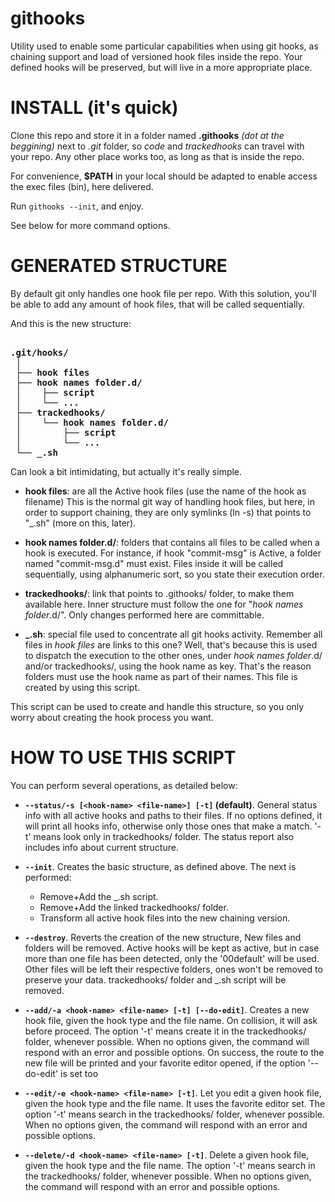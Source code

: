 # githooks
Utility used to enable some particular capabilities when using git hooks, as
chaining support and load of versioned hook files inside the repo. Your defined
hooks will be preserved, but will live in a more appropriate place.

# INSTALL (it's quick)
Clone this repo and store it in a folder named **.githooks** *(dot at the beggining)*
next to *.git* folder, so *code* and *trackedhooks* can travel with your repo. Any
other place works too, as long as that is inside the repo.

For convenience, **$PATH** in your local should be adapted to enable access the
exec files (bin), here delivered.

Run `githooks --init`, and enjoy.

See below for more command options.

# GENERATED STRUCTURE
By default git only handles one hook file per repo. With this solution, you'll
be able to add any amount of hook files, that will be called sequentially.

And this is the new structure:

<pre><strong>
.git/hooks/
 │
 ├── hook files
 ├── hook names folder.d/
 │    ├── script
 │    └── ...
 ├── trackedhooks/
 │    └── hook names folder.d/
 │        ├── script
 │        └── ...
 └── _.sh
</strong></pre>

Can look a bit intimidating, but actually it's really simple.

* **hook files**: are all the Active hook files (use the name of the hook as filename)
  This is the normal git way of handling hook files, but here, in order to support
  chaining, they are only symlinks (ln -s) that points to "_.sh" (more on this, later).

* **hook names folder.d/**: folders that contains all files to be called when a
  hook is executed. For instance, if hook "commit-msg" is Active, a folder named
  "commit-msg.d" must exist.
  Files inside it will be called sequentially, using alphanumeric sort, so you
  state their execution order.

* **trackedhooks/**: link that points to .githooks/ folder, to make them available
  here. Inner structure must follow the one for "*hook names folder*.d/". Only 
  changes performed here are committable.

* **_.sh**: special file used to concentrate all git hooks activity. Remember
  all files in *hook files* are links to this one? Well, that's because this
  is used to dispatch the execution to the other ones, under *hook names folder*.d/
  and/or trackedhooks/, using the hook name as key. That's the reason folders
  must use the hook name as part of their names.
  This file is created by using this script.

This script can be used to create and handle this structure, so you only worry
about creating the hook process you want.

# HOW TO USE THIS SCRIPT
You can perform several operations, as detailed below:

* **`--status/-s [<hook-name> <file-name>] [-t]` (default)**. General status info with all
active hooks and paths to their files. If no options defined, it will print
all hooks info, otherwise only those ones that make a match. '-t' means look
only in trackedhooks/ folder. The status report also includes info about
current structure.

* **`--init`**. Creates the basic structure, as defined above. The next is performed:

  * Remove+Add the _.sh script.
  * Remove+Add the linked trackedhooks/ folder.
  * Transform all active hook files into the new chaining version.

* **`--destroy`**. Reverts the creation of the new structure, New files and folders will
be removed. Active hooks will be kept as active, but in case more than one file
has been detected, only the '00default' will be used. Other files will be left
their respective folders, ones won't be removed to preserve your data.
trackedhooks/ folder and _.sh script will be removed.

* **`--add/-a <hook-name> <file-name> [-t] [--do-edit]`**. Creates a new hook file, given
the hook type and the file name. On collision, it will ask before proceed. The
option '-t' means create it in the trackedhooks/ folder, whenever possible.
When no options given, the command will respond with an error and possible
options.
On success, the route to the new file will be printed and your favorite editor
opened, if the option '--do-edit' is set too

* **`--edit/-e <hook-name> <file-name> [-t]`**. Let you edit a given hook file, given the
hook type and the file name. It uses the favorite editor set. The option '-t'
means search in the trackedhooks/ folder, whenever possible. When no options
given, the command will respond with an error and possible options.

* **`--delete/-d <hook-name> <file-name> [-t]`**. Delete a given hook file, given the
hook type and the file name. The option '-t' means search in the trackedhooks/
folder, whenever possible. When no options given, the command will respond with
an error and possible options.

